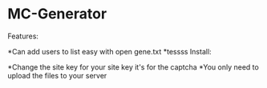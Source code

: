 # MC-Generator

Features:

*Can add users to list easy with open gene.txt
*tessss
Install:

*Change the site key for your site key it's for the captcha
*You only need to upload the files to your server

